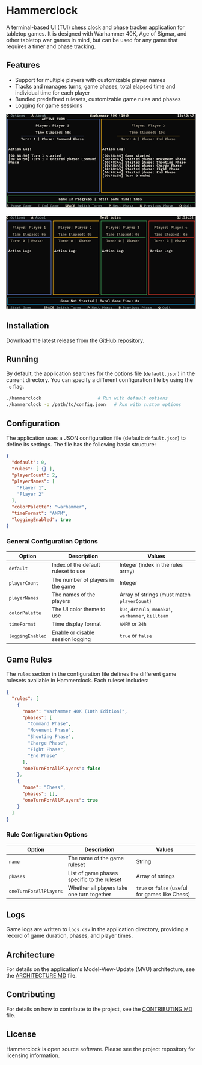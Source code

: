 # Hammerclock

A terminal-based UI (TUI) [chess clock](https://en.wikipedia.org/wiki/Chess_clock) and phase tracker application for tabletop games. It is designed with Warhammer 40K, Age of Sigmar, and other tabletop war games in mind, but can be used for any game that requires a timer and phase tracking.

## Features
- Support for multiple players with customizable player names
- Tracks and manages turns, game phases, total elapsed time and individual time for each player
- Bundled predefined rulesets, customizable game rules and phases
- Logging for game sessions

<img alt="Hammerclock Screenshot" src="img.png" width="600"/>

####
<img alt="Hammerclock Screenshot" src="img_1.png" width="600"/>

## Installation

Download the latest release from the [GitHub repository](https://github.com/itworks99/hammerclock/releases).

## Running

By default, the application searches for the options file (`default.json`) in the current directory. You can specify a different configuration file by using the `-o` flag.

```bash
./hammerclock                     # Run with default options
./hammerclock -o /path/to/config.json   # Run with custom options
```

## Configuration

The application uses a JSON configuration file (default: `default.json`) to define its settings. The file has the following basic structure:

```json
{
  "default": 0,
  "rules": [ {} ],
  "playerCount": 2,
  "playerNames": [
    "Player 1",
    "Player 2"
  ],
  "colorPalette": "warhammer",
  "timeFormat": "AMPM",
  "loggingEnabled": true
}
```

### General Configuration Options

| Option           | Description                         | Values                                               |
|------------------|-------------------------------------|------------------------------------------------------|
| `default`        | Index of the default ruleset to use | Integer (index in the rules array)                   |
| `playerCount`    | The number of players in the game   | Integer                                              |
| `playerNames`    | The names of the players            | Array of strings (must match `playerCount`)          |
| `colorPalette`   | The UI color theme to use           | `k9s`, `dracula`, `monokai`, `warhammer`, `killteam` |
| `timeFormat`     | Time display format                 | `AMPM` or `24h`                                      |
| `loggingEnabled` | Enable or disable session logging   | `true` or `false`                                    |

## Game Rules

The `rules` section in the configuration file defines the different game rulesets available in Hammerclock. Each ruleset includes:

```json
{
  "rules": [
    {
      "name": "Warhammer 40K (10th Edition)",
      "phases": [
        "Command Phase",
        "Movement Phase",
        "Shooting Phase",
        "Charge Phase",
        "Fight Phase",
        "End Phase"
      ],
      "oneTurnForAllPlayers": false
    },
    {
      "name": "Chess",
      "phases": [],
      "oneTurnForAllPlayers": true
    }
  ]
}
```

### Rule Configuration Options

| Option                 | Description                                 | Values                                          |
|------------------------|---------------------------------------------|-------------------------------------------------|
| `name`                 | The name of the game ruleset                | String                                          |
| `phases`               | List of game phases specific to the ruleset | Array of strings                                |
| `oneTurnForAllPlayers` | Whether all players take one turn together  | `true` or `false` (useful for games like Chess) |

## Logs

Game logs are written to `logs.csv` in the application directory, providing a record of game duration, phases, and player times.

## Architecture

For details on the application's Model-View-Update (MVU) architecture, see the [ARCHITECTURE.MD](ARCHITECTURE.MD) file.

## Contributing

For details on how to contribute to the project, see the [CONTRIBUTING.MD](CONTRIBUTING.MD) file.

## License

Hammerclock is open source software. Please see the project repository for licensing information.
